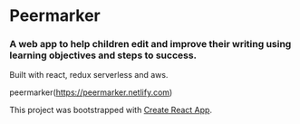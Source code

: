 # Peermarker

### A web app to help children edit and improve their writing using learning objectives and steps to success.

Built with react, redux serverless and aws. 

peermarker(https://peermarker.netlify.com)

This project was bootstrapped with [Create React App](https://github.com/facebookincubator/create-react-app).


